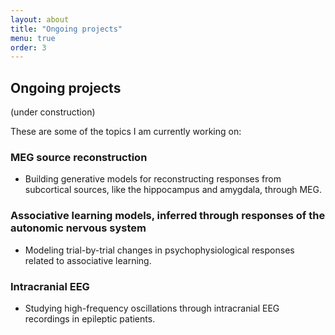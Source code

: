 ```yaml
---
layout: about
title: "Ongoing projects"
menu: true
order: 3
---
```


## Ongoing projects
(under construction)

These are some of the topics I am currently working on:
### MEG source reconstruction
* Building generative models for reconstructing responses from subcortical sources, like the hippocampus and amygdala, through MEG.

### Associative learning models, inferred through responses of the autonomic nervous system
* Modeling trial-by-trial changes in psychophysiological responses related to associative learning.

### Intracranial EEG
* Studying high-frequency oscillations through intracranial EEG recordings in epileptic patients.
